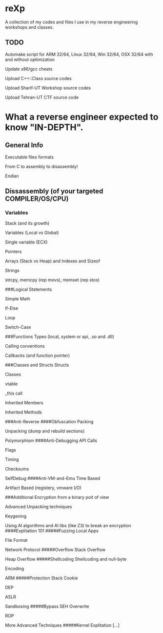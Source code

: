 # reXp
A collection of my codes and files I use in my reverse engineering workshops and classes.

## TODO
Automake script for ARM 32/64, Linux 32/64, Win 32/64, OSX 32/64 with and without optimization

Update x86/gcc cheats

Upload C++::Class source codes

Upload Sharif-UT Workshop source codes

Upload Tehran-UT CTF source code


# What a reverse engineer expected to know "IN-DEPTH".
## General Info
Executable files formats

From C to assembly to disassembly!

Endian

## Dissassembly (of your targeted COMPILER/OS/CPU)
### Variables
Stack (and its growth)

Variables (Local vs Global)

Single variable (ECX)

Pointers

Arrays (Stack vs Heap) and Indexes and Sizeof

Strings

strcpy, memcpy (rep movs), memset (rep stos)

###Logical Statements

Simple Math

If-Else

Loop

Switch-Case

###Functions
Types (local, system or api, .so and .dll)

Calling conventions

Callbacks (and function pointer)

###Classes and Structs
Structs

Classes

vtable

_this call

Inherited Members

Inherited Methods

###Anti-Reverse
####Obfuscation
Packing

Unpacking (dump and rebuild sections)

Polymorphism
####Anti-Debugging
API Calls

Flags

Timing

Checksums

SelfDebug
####Anti-VM-and-Emu
Time Based

Artifact Based (registery, vmware I/O)

###Additional
Encryption from a binary poit of view

Advanced Unpacking techniques

Keygening

Using AI algorithms and AI libs (like Z3) to break an encryption
####Explitation 101
#####Fuzzing
Local Apps

File Format

Network Protocol
#####Overflow
Stack Overflow

Heap Overflow
#####Shellcoding
Shellcoding and null-byte

Encoding

ARM
#####Protection
Stack Cookie

DEP

ASLR

Sandboxing
#####Bypass
SEH Overwrite

ROP

More Advanced Techniques
#####Kernel Explitation
[...]
